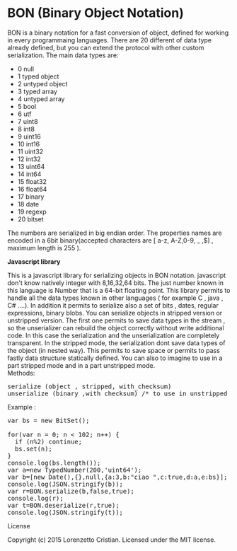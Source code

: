 # BON (Binary Object Notation)

BON is a binary notation for a fast conversion of object, defined for working in every programmaing languages.
There are 20 different of data type already defined, but you can extend the protocol with other custom serialization. 
The main data types are:

 * 0 null
 * 1 typed object
 * 2 untyped object
 * 3 typed array
 * 4 untyped array
 * 5 bool
 * 6 utf
 * 7 uint8 
 * 8 int8
 * 9 uint16
 * 10 int16
 * 11 uint32
 * 12 int32
 * 13 uint64
 * 14 int64
 * 15 float32
 * 16 float64
 * 17 binary
 * 18 date
 * 19 regexp
 * 20 bitset
 
The numbers are serialized in big endian order. The properties names are encoded in a 6bit binary(accepted characters are [ a-z, A-Z,0-9, _ ,$] , maximum length is 255 ).

<b>Javascript library</b> 

This is a javascript library for serializing objects in BON notation.
javascript don't know natively integer with 8,16,32,64 bits. The just number known in this language is Number that is a 64-bit floating point. 
This library permits to handle all the data types known  in other languages ( for example C , java , C# ....). 
In addition it permits to serialize also a set of bits , dates, regular expressions, binary blobs. 
You can serialize objects in stripped version or unstripped version.
The first one permits to save data types in the stream , so the unserializer can rebuild the object correctly without write additional code. In this case the serialization and the unserialization are completely transparent. 
In the stripped mode, the serialization dont save data types of the object (in nested way). This permits to save space or permits to pass fastly data structure statically defined. 
You can also to imagine to use in a part stripped mode and in a part unstripped mode.  
Methods:
<pre>
serialize (object , stripped, with_checksum)
unserialize (binary ,with_checksum) /* to use in unstripped mode. */
</pre>

Example :  

<pre>
var bs = new BitSet();

for(var n = 0; n < 102; n++) {
  if (n%2) continue;
  bs.set(n);
}
console.log(bs.length());
var a=new TypedNumber(200,'uint64');
var b=[new Date(),{},null,{a:3,b:"ciao ",c:true,d:a,e:bs}];
console.log(JSON.stringify(b));
var r=BON.serialize(b,false,true);
console.log(r);
var t=BON.deserialize(r,true);
console.log(JSON.stringify(t));
</pre>


License

Copyright (c) 2015 Lorenzetto Cristian. Licensed under the MIT license.
